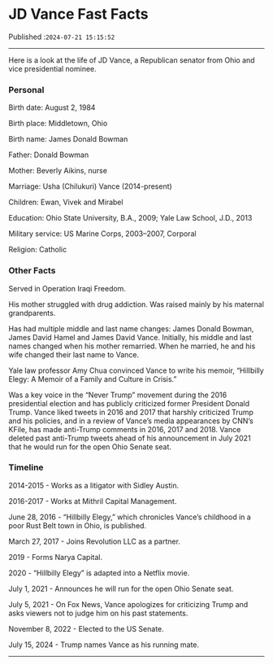 # JD Vance Fast Facts

Published :`2024-07-21 15:15:52`

---

Here is a look at the life of JD Vance, a Republican senator from Ohio and vice presidential nominee.

### Personal

Birth date: August 2, 1984

Birth place: Middletown, Ohio

Birth name: James Donald Bowman

Father: Donald Bowman

Mother: Beverly Aikins, nurse

Marriage: Usha (Chilukuri) Vance (2014-present)

Children: Ewan, Vivek and Mirabel

Education: Ohio State University, B.A., 2009; Yale Law School, J.D., 2013

Military service: US Marine Corps, 2003–2007, Corporal

Religion: Catholic

### Other Facts

Served in Operation Iraqi Freedom.

His mother struggled with drug addiction. Was raised mainly by his maternal grandparents.

Has had multiple middle and last name changes: James Donald Bowman, James David Hamel and James David Vance. Initially, his middle and last names changed when his mother remarried. When he married, he and his wife changed their last name to Vance.

Yale law professor Amy Chua convinced Vance to write his memoir, “Hillbilly Elegy: A Memoir of a Family and Culture in Crisis.”

Was a key voice in the “Never Trump” movement during the 2016 presidential election and has publicly criticized former President Donald Trump. Vance liked tweets in 2016 and 2017 that harshly criticized Trump and his policies, and in a review of Vance’s media appearances by CNN’s KFile, has made anti-Trump comments in 2016, 2017 and 2018. Vance deleted past anti-Trump tweets ahead of his announcement in July 2021 that he would run for the open Ohio Senate seat.

### Timeline

2014-2015 - Works as a litigator with Sidley Austin.

2016-2017 - Works at Mithril Capital Management.

June 28, 2016 - “Hillbilly Elegy,” which chronicles Vance’s childhood in a poor Rust Belt town in Ohio, is published.

March 27, 2017 - Joins Revolution LLC as a partner.

2019 - Forms Narya Capital.

2020 - “Hillbilly Elegy” is adapted into a Netflix movie.

July 1, 2021 - Announces he will run for the open Ohio Senate seat.

July 5, 2021 - On Fox News, Vance apologizes for criticizing Trump and asks viewers not to judge him on his past statements.

November 8, 2022 - Elected to the US Senate.

July 15, 2024 - Trump names Vance as his running mate.

---

